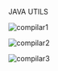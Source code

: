 JAVA UTILS


![compilar1](https://user-images.githubusercontent.com/107498443/181080593-86155d84-0f78-496a-bdce-e7b77646601b.png)

![compilar2](https://user-images.githubusercontent.com/107498443/181080870-b8b967ee-a161-467f-971f-68ce31209f55.png)

![compilar3](https://user-images.githubusercontent.com/107498443/181080960-4325efd2-3893-4900-b581-10c9245afab8.png)


















